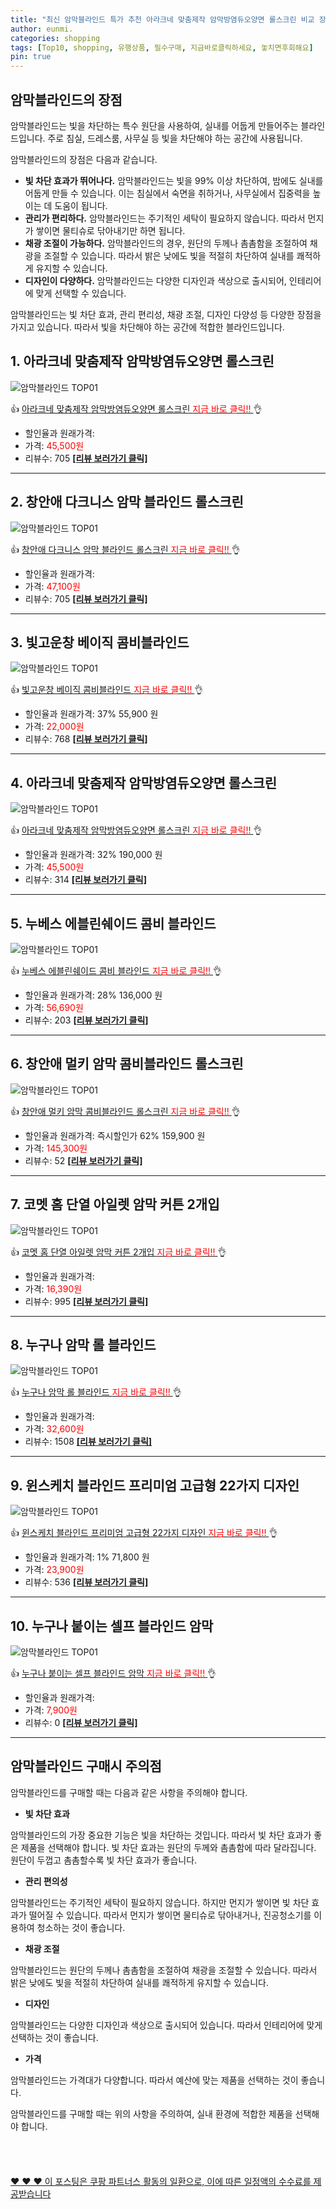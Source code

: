 ```yaml
---
title: "최신 암막블라인드 특가 추천 아라크네 맞춤제작 암막방염듀오양면 롤스크린 비교 장점"
author: eunmi.
categories: shopping
tags: [Top10, shopping, 유행상품, 필수구매, 지금바로클릭하세요, 놓치면후회해요]
pin: true
---
```

## 암막블라인드의 장점

암막블라인드는 빛을 차단하는 특수 원단을 사용하여, 실내를 어둡게 만들어주는 블라인드입니다. 주로 침실, 드레스룸, 사무실 등 빛을 차단해야 하는 공간에 사용됩니다.

암막블라인드의 장점은 다음과 같습니다.

* **빛 차단 효과가 뛰어나다.** 암막블라인드는 빛을 99% 이상 차단하여, 밤에도 실내를 어둡게 만들 수 있습니다. 이는 침실에서 숙면을 취하거나, 사무실에서 집중력을 높이는 데 도움이 됩니다.
* **관리가 편리하다.** 암막블라인드는 주기적인 세탁이 필요하지 않습니다. 따라서 먼지가 쌓이면 물티슈로 닦아내기만 하면 됩니다.
* **채광 조절이 가능하다.** 암막블라인드의 경우, 원단의 두께나 촘촘함을 조절하여 채광을 조절할 수 있습니다. 따라서 밝은 낮에도 빛을 적절히 차단하여 실내를 쾌적하게 유지할 수 있습니다.
* **디자인이 다양하다.** 암막블라인드는 다양한 디자인과 색상으로 출시되어, 인테리어에 맞게 선택할 수 있습니다.

암막블라인드는 빛 차단 효과, 관리 편리성, 채광 조절, 디자인 다양성 등 다양한 장점을 가지고 있습니다. 따라서 빛을 차단해야 하는 공간에 적합한 블라인드입니다.

   

## 1. 아라크네 맞춤제작 암막방염듀오양면 롤스크린

![암막블라인드 TOP01](https://thumbnail9.coupangcdn.com/thumbnails/remote/230x230ex/image/vendor_inventory/4faf/658b7afd948799abf2b0ae57db5765f80648043b14ee77c52afd20f7b455.jpg)


👍 [아라크네 맞춤제작 암막방염듀오양면 롤스크린 <font color=red> 지금 바로 클릭!! </font> ](https://link.coupang.com/re/AFFSDP?lptag=AF3617701&subid=GithubCoopas&pageKey=1909283804&traceid=V0-153&itemId=3241918820&vendorItemId=71229106516) 👌 


- 할인율과 원래가격: 
- 가격: <span style='color:red'>45,500원</span>
- 리뷰수: 705  [**[리뷰 보러가기 클릭]**](https://link.coupang.com/re/AFFSDP?lptag=AF3617701&subid=GithubCoopas&pageKey=1909283804&traceid=V0-153&itemId=3241918820&vendorItemId=71229106516)

---


   

## 2. 창안애 다크니스 암막 블라인드 롤스크린

![암막블라인드 TOP01](https://thumbnail6.coupangcdn.com/thumbnails/remote/230x230ex/image/retail/images/5918558364351133-02527fff-3e08-4e68-ad00-1e2b5eb360dc.jpg)


👍 [창안애 다크니스 암막 블라인드 롤스크린 <font color=red> 지금 바로 클릭!! </font> ](https://link.coupang.com/re/AFFSDP?lptag=AF3617701&subid=GithubCoopas&pageKey=6778780752&traceid=V0-153&itemId=15934708960&vendorItemId=83141617231) 👌 


- 할인율과 원래가격: 
- 가격: <span style='color:red'>47,100원</span>
- 리뷰수: 705  [**[리뷰 보러가기 클릭]**](https://link.coupang.com/re/AFFSDP?lptag=AF3617701&subid=GithubCoopas&pageKey=6778780752&traceid=V0-153&itemId=15934708960&vendorItemId=83141617231)

---


   

## 3. 빛고운창 베이직 콤비블라인드

![암막블라인드 TOP01](https://thumbnail6.coupangcdn.com/thumbnails/remote/230x230ex/image/product/image/vendoritem/2019/06/10/3277073102/045a2b7c-2786-4f50-8231-c1897d86cbfa.jpg)


👍 [빛고운창 베이직 콤비블라인드 <font color=red> 지금 바로 클릭!! </font> ](https://link.coupang.com/re/AFFSDP?lptag=AF3617701&subid=GithubCoopas&pageKey=4570486&traceid=V0-153&itemId=132066420&vendorItemId=3277073102) 👌 


- 할인율과 원래가격: 37%  55,900   원
- 가격: <span style='color:red'>22,000원</span>
- 리뷰수: 768  [**[리뷰 보러가기 클릭]**](https://link.coupang.com/re/AFFSDP?lptag=AF3617701&subid=GithubCoopas&pageKey=4570486&traceid=V0-153&itemId=132066420&vendorItemId=3277073102)

---


   

## 4. 아라크네 맞춤제작 암막방염듀오양면 롤스크린

![암막블라인드 TOP01](https://thumbnail9.coupangcdn.com/thumbnails/remote/230x230ex/image/vendor_inventory/4faf/658b7afd948799abf2b0ae57db5765f80648043b14ee77c52afd20f7b455.jpg)


👍 [아라크네 맞춤제작 암막방염듀오양면 롤스크린 <font color=red> 지금 바로 클릭!! </font> ](https://link.coupang.com/re/AFFSDP?lptag=AF3617701&subid=GithubCoopas&pageKey=1909283804&traceid=V0-153&itemId=3241918820&vendorItemId=71229106516) 👌 


- 할인율과 원래가격: 32%  190,000   원
- 가격: <span style='color:red'>45,500원</span>
- 리뷰수: 314  [**[리뷰 보러가기 클릭]**](https://link.coupang.com/re/AFFSDP?lptag=AF3617701&subid=GithubCoopas&pageKey=1909283804&traceid=V0-153&itemId=3241918820&vendorItemId=71229106516)

---


   

## 5. 누베스 에블린쉐이드 콤비 블라인드

![암막블라인드 TOP01](https://thumbnail7.coupangcdn.com/thumbnails/remote/230x230ex/image/vendor_inventory/2af9/9001496f91b850472d1c446ce06db425c5cda05b2f3813ff73c856533d35.jpg)


👍 [누베스 에블린쉐이드 콤비 블라인드 <font color=red> 지금 바로 클릭!! </font> ](https://link.coupang.com/re/AFFSDP?lptag=AF3617701&subid=GithubCoopas&pageKey=7650953817&traceid=V0-153&itemId=20357222080&vendorItemId=80520496263) 👌 


- 할인율과 원래가격: 28%  136,000   원
- 가격: <span style='color:red'>56,690원</span>
- 리뷰수: 203  [**[리뷰 보러가기 클릭]**](https://link.coupang.com/re/AFFSDP?lptag=AF3617701&subid=GithubCoopas&pageKey=7650953817&traceid=V0-153&itemId=20357222080&vendorItemId=80520496263)

---


   

## 6. 창안애 멀키 암막 콤비블라인드 롤스크린

![암막블라인드 TOP01](https://thumbnail8.coupangcdn.com/thumbnails/remote/230x230ex/image/rs_quotation_api/52obzmvy/45d89d8c334541958c65eadd1083d6d5.jpg)


👍 [창안애 멀키 암막 콤비블라인드 롤스크린 <font color=red> 지금 바로 클릭!! </font> ](https://link.coupang.com/re/AFFSDP?lptag=AF3617701&subid=GithubCoopas&pageKey=6778888460&traceid=V0-153&itemId=15934625288&vendorItemId=83141538791) 👌 


- 할인율과 원래가격: 즉시할인가 62%  159,900   원
- 가격: <span style='color:red'>145,300원</span>
- 리뷰수: 52  [**[리뷰 보러가기 클릭]**](https://link.coupang.com/re/AFFSDP?lptag=AF3617701&subid=GithubCoopas&pageKey=6778888460&traceid=V0-153&itemId=15934625288&vendorItemId=83141538791)

---


   

## 7. 코멧 홈 단열 아일렛 암막 커튼 2개입

![암막블라인드 TOP01](https://thumbnail10.coupangcdn.com/thumbnails/remote/230x230ex/image/retail/images/5984019186736020-2cdd65c2-8146-4bf1-853b-f1d4a74fdb67.jpg)


👍 [코멧 홈 단열 아일렛 암막 커튼 2개입 <font color=red> 지금 바로 클릭!! </font> ](https://link.coupang.com/re/AFFSDP?lptag=AF3617701&subid=GithubCoopas&pageKey=6711426204&traceid=V0-153&itemId=15582502876&vendorItemId=84147368793) 👌 


- 할인율과 원래가격: 
- 가격: <span style='color:red'>16,390원</span>
- 리뷰수: 995  [**[리뷰 보러가기 클릭]**](https://link.coupang.com/re/AFFSDP?lptag=AF3617701&subid=GithubCoopas&pageKey=6711426204&traceid=V0-153&itemId=15582502876&vendorItemId=84147368793)

---


   

## 8. 누구나 암막 롤 블라인드

![암막블라인드 TOP01](https://thumbnail9.coupangcdn.com/thumbnails/remote/230x230ex/image/rs_quotation_api/vg68vexk/3a3fb889830e4730ae295125b1164a8c.jpg)


👍 [누구나 암막 롤 블라인드 <font color=red> 지금 바로 클릭!! </font> ](https://link.coupang.com/re/AFFSDP?lptag=AF3617701&subid=GithubCoopas&pageKey=7183665949&traceid=V0-153&itemId=18122411715&vendorItemId=85273491628) 👌 


- 할인율과 원래가격: 
- 가격: <span style='color:red'>32,600원</span>
- 리뷰수: 1508  [**[리뷰 보러가기 클릭]**](https://link.coupang.com/re/AFFSDP?lptag=AF3617701&subid=GithubCoopas&pageKey=7183665949&traceid=V0-153&itemId=18122411715&vendorItemId=85273491628)

---


   

## 9. 윈스케치 블라인드 프리미엄 고급형 22가지 디자인

![암막블라인드 TOP01](https://thumbnail7.coupangcdn.com/thumbnails/remote/230x230ex/image/vendor_inventory/97db/db0c7e71f6e69044997efb601c660487cb0a998b12323b955e61db5209ef.jpg)


👍 [윈스케치 블라인드 프리미엄 고급형 22가지 디자인 <font color=red> 지금 바로 클릭!! </font> ](https://link.coupang.com/re/AFFSDP?lptag=AF3617701&subid=GithubCoopas&pageKey=4977069785&traceid=V0-153&itemId=6618311701&vendorItemId=73912197789) 👌 


- 할인율과 원래가격: 1%  71,800   원
- 가격: <span style='color:red'>23,900원</span>
- 리뷰수: 536  [**[리뷰 보러가기 클릭]**](https://link.coupang.com/re/AFFSDP?lptag=AF3617701&subid=GithubCoopas&pageKey=4977069785&traceid=V0-153&itemId=6618311701&vendorItemId=73912197789)

---


   

## 10. 누구나 붙이는 셀프 블라인드 암막

![암막블라인드 TOP01](https://thumbnail9.coupangcdn.com/thumbnails/remote/230x230ex/image/retail/images/2366206066021504-9827ac2a-e812-4fc9-8446-b9e18052844b.jpg)


👍 [누구나 붙이는 셀프 블라인드 암막 <font color=red> 지금 바로 클릭!! </font> ](https://link.coupang.com/re/AFFSDP?lptag=AF3617701&subid=GithubCoopas&pageKey=4355801145&traceid=V0-153&itemId=5116644457&vendorItemId=72426144796) 👌 


- 할인율과 원래가격: 
- 가격: <span style='color:red'>7,900원</span>
- 리뷰수: 0  [**[리뷰 보러가기 클릭]**](https://link.coupang.com/re/AFFSDP?lptag=AF3617701&subid=GithubCoopas&pageKey=4355801145&traceid=V0-153&itemId=5116644457&vendorItemId=72426144796)

---
## 암막블라인드 구매시 주의점

암막블라인드를 구매할 때는 다음과 같은 사항을 주의해야 합니다.

* **빛 차단 효과**

암막블라인드의 가장 중요한 기능은 빛을 차단하는 것입니다. 따라서 빛 차단 효과가 좋은 제품을 선택해야 합니다. 빛 차단 효과는 원단의 두께와 촘촘함에 따라 달라집니다. 원단이 두껍고 촘촘할수록 빛 차단 효과가 좋습니다.

* **관리 편의성**

암막블라인드는 주기적인 세탁이 필요하지 않습니다. 하지만 먼지가 쌓이면 빛 차단 효과가 떨어질 수 있습니다. 따라서 먼지가 쌓이면 물티슈로 닦아내거나, 진공청소기를 이용하여 청소하는 것이 좋습니다.

* **채광 조절**

암막블라인드는 원단의 두께나 촘촘함을 조절하여 채광을 조절할 수 있습니다. 따라서 밝은 낮에도 빛을 적절히 차단하여 실내를 쾌적하게 유지할 수 있습니다.

* **디자인**

암막블라인드는 다양한 디자인과 색상으로 출시되어 있습니다. 따라서 인테리어에 맞게 선택하는 것이 좋습니다.

* **가격**

암막블라인드는 가격대가 다양합니다. 따라서 예산에 맞는 제품을 선택하는 것이 좋습니다.

암막블라인드를 구매할 때는 위의 사항을 주의하여, 실내 환경에 적합한 제품을 선택해야 합니다.<br><br><br><br><br> [ ❤ ❤ ❤ 이 포스팅은 쿠팡 파트너스 활동의 일환으로, 이에 따른 일정액의 수수료를 제공받습니다](https://link.coupang.com/a/bcEFyh)